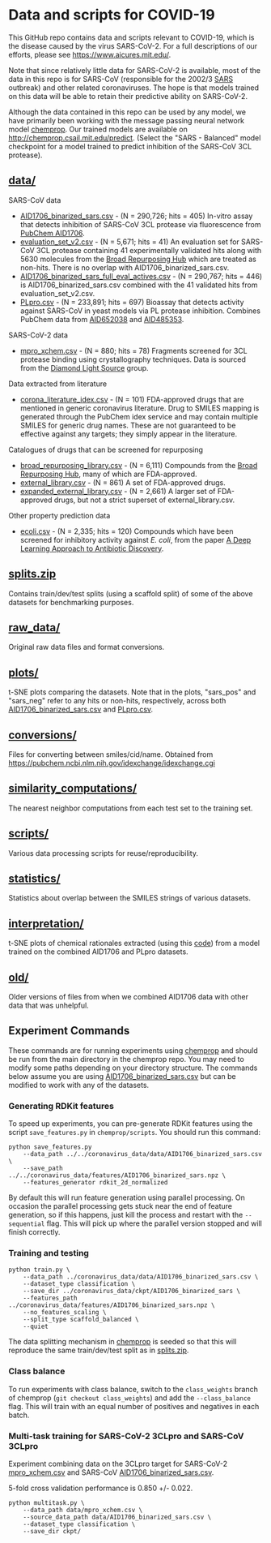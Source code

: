 # Data and scripts for COVID-19

This GitHub repo contains data and scripts relevant to COVID-19, which is the disease caused by the virus SARS-CoV-2. For a full descriptions of our efforts, please see https://www.aicures.mit.edu/.

Note that since relatively little data for SARS-CoV-2 is available, most of the data in this repo is for SARS-CoV (responsible for the 2002/3 [SARS](https://en.wikipedia.org/wiki/Severe_acute_respiratory_syndrome) outbreak) and other related coronaviruses. The hope is that models trained on this data will be able to retain their predictive ability on SARS-CoV-2.

Although the data contained in this repo can be used by any model, we have primarily been working with the message passing neural network model [chemprop](https://github.com/chemprop/chemprop). Our trained models are available on http://chemprop.csail.mit.edu/predict. (Select the "SARS - Balanced" model checkpoint for a model trained to predict inhibition of the SARS-CoV 3CL protease).

## [data/](https://github.com/yangkevin2/coronavirus_data/tree/master/data)

SARS-CoV data
- [AID1706_binarized_sars.csv](https://github.com/yangkevin2/coronavirus_data/blob/master/data/AID1706_binarized_sars.csv) - (N = 290,726; hits = 405) In-vitro assay that detects inhibition of SARS-CoV 3CL protease via fluorescence from [PubChem AID1706](https://pubchem.ncbi.nlm.nih.gov/bioassay/1706).
- [evaluation_set_v2.csv](https://github.com/yangkevin2/coronavirus_data/blob/master/data/evaluation_set_v2.csv) - (N = 5,671; hits = 41) An evaluation set for SARS-CoV 3CL protease containing 41 experimentally validated hits along with 5630 molecules from the [Broad Repurposing Hub](https://www.broadinstitute.org/drug-repurposing-hub) which are treated as non-hits. There is no overlap with AID1706_binarized_sars.csv.
- [AID1706_binarized_sars_full_eval_actives.csv](https://github.com/yangkevin2/coronavirus_data/blob/master/data/AID1706_binarized_sars_full_eval_actives.csv) - (N = 290,767; hits = 446) is AID1706_binarized_sars.csv combined with the 41 validated hits from evaluation_set_v2.csv.
- [PLpro.csv](https://github.com/yangkevin2/coronavirus_data/blob/master/data/PLpro.csv) - (N = 233,891; hits = 697) Bioassay that detects activity against SARS-CoV in yeast models via PL protease inhibition. Combines PubChem data from [AID652038](https://pubchem.ncbi.nlm.nih.gov/bioassay/652038) and [AID485353](https://pubchem.ncbi.nlm.nih.gov/bioassay/485353).

SARS-CoV-2 data
- [​mpro_xchem.csv](https://github.com/yangkevin2/coronavirus_data/blob/master/data/mpro_xchem.csv) - (N = 880; hits = 78) Fragments screened for 3CL protease binding using crystallography techniques. Data is sourced from the [Diamond Light Source](https://www.diamond.ac.uk/covid-19/for-scientists/Main-protease-structure-and-XChem.html) group.

​Data extracted from literature
- [corona_literature_idex.csv](https://github.com/yangkevin2/coronavirus_data/blob/master/data/corona_literature_idex.csv) - (N = 101) FDA-approved drugs that are mentioned in generic coronavirus literature. Drug to SMILES mapping is generated through the PubChem idex service and may contain multiple SMILES for generic drug names. These are not guaranteed to be effective against any targets; they simply appear in the literature.

​Catalogues of drugs that can be screened for repurposing
- [broad_repurposing_library.csv](https://github.com/yangkevin2/coronavirus_data/blob/master/data/broad_repurposing_library.csv) - (N = 6,111) Compounds from the [Broad Repurposing Hub](https://www.broadinstitute.org/drug-repurposing-hub), many of which are FDA-approved.
- [external_library.csv](https://github.com/yangkevin2/coronavirus_data/blob/master/data/external_library.csv) - (N = 861) A set of FDA-approved drugs.
- [expanded_external_library.csv](https://github.com/yangkevin2/coronavirus_data/blob/master/data/expanded_external_library.csv) - (N = 2,661) A larger set of FDA-approved drugs, but not a strict superset of external_library.csv.

Other property prediction data
- [ecoli.csv](https://github.com/yangkevin2/coronavirus_data/blob/master/data/ecoli.csv) - (N = 2,335; hits = 120) Compounds which have been screened for inhibitory activity against *E. coli*, from the paper [A Deep Learning Approach to Antibiotic Discovery](https://www.cell.com/cell/fulltext/S0092-8674(20)30102-1).

## [splits.zip](https://github.com/yangkevin2/coronavirus_data/tree/master/splits.zip)
Contains train/dev/test splits (using a scaffold split) of some of the above datasets for benchmarking purposes.

## [raw_data/](https://github.com/yangkevin2/coronavirus_data/tree/master/raw_data)
Original raw data files and format conversions. 

## [plots/](https://github.com/yangkevin2/coronavirus_data/tree/master/plots)
t-SNE plots comparing the datasets. Note that in the plots, "sars_pos" and "sars_neg" refer to any hits or non-hits, respectively, across both [AID1706_binarized_sars.csv](https://github.com/yangkevin2/coronavirus_data/blob/master/data/AID1706_binarized_sars.csv) and [PLpro.csv](https://github.com/yangkevin2/coronavirus_data/blob/master/data/PLpro.csv).

## [conversions/](https://github.com/yangkevin2/coronavirus_data/tree/master/conversions)
Files for converting between smiles/cid/name. Obtained from https://pubchem.ncbi.nlm.nih.gov/idexchange/idexchange.cgi

## [similarity_computations/](https://github.com/yangkevin2/coronavirus_data/tree/master/similarity_computations)
The nearest neighbor computations from each test set to the training set. 

## [scripts/](https://github.com/yangkevin2/coronavirus_data/tree/master/scripts)
Various data processing scripts for reuse/reproducibility.

## [statistics/](https://github.com/yangkevin2/coronavirus_data/tree/master/statistics)
Statistics about overlap between the SMILES strings of various datasets.

## [interpretation/](https://github.com/yangkevin2/coronavirus_data/tree/master/interpretation)

t-SNE plots of chemical rationales extracted (using this [code](https://github.com/chemprop/chemprop/blob/master/interpret.py)) from a model trained on the combined AID1706 and PLpro datasets.

## [old/](https://github.com/yangkevin2/coronavirus_data/tree/master/old)
Older versions of files from when we combined AID1706 data with other data that was unhelpful. 

## Experiment Commands

These commands are for running experiments using [chemprop](https://github.com/chemprop/chemprop) and should be run from the main directory in the chemprop repo. You may need to modify some paths depending on your directory structure. The commands below assume you are using [AID1706_binarized_sars.csv](https://github.com/yangkevin2/coronavirus_data/blob/master/data/AID1706_binarized_sars.csv) but can be modified to work with any of the datasets.

### Generating RDKit features

To speed up experiments, you can pre-generate RDKit features using the script `save_features.py` in `chemprop/scripts`. You should run this command:

```
python save_features.py
    --data_path ../../coronavirus_data/data/AID1706_binarized_sars.csv \
    --save_path ../../coronavirus_data/features/AID1706_binarized_sars.npz \
    --features_generator rdkit_2d_normalized
```

By default this will run feature generation using parallel processing. On occasion the parallel processing gets stuck near the end of feature generation, so if this happens, just kill the process and restart with the `--sequential` flag. This will pick up where the parallel version stopped and will finish correctly.


### Training and testing

```
python train.py \
    --data_path ../coronavirus_data/data/AID1706_binarized_sars.csv \
    --dataset_type classification \
    --save_dir ../coronavirus_data/ckpt/AID1706_binarized_sars \
    --features_path ../coronavirus_data/features/AID1706_binarized_sars.npz \
    --no_features_scaling \
    --split_type scaffold_balanced \
    --quiet
```

The data splitting mechanism in [chemprop](https://github.com/chemprop/chemprop) is seeded so that this will reproduce the same train/dev/test split as in [splits.zip](https://github.com/yangkevin2/coronavirus_data/blob/master/splits.zip).

### Class balance

To run experiments with class balance, switch to the `class_weights` branch of chemprop (`git checkout class_weights`) and add the `--class_balance` flag. This will train with an equal number of positives and negatives in each batch.

### Multi-task training for SARS-CoV-2 3CLpro and SARS-CoV 3CLpro

Experiment combining data on the 3CLpro target for SARS-CoV-2 [​mpro_xchem.csv](https://github.com/yangkevin2/coronavirus_data/blob/master/data/mpro_xchem.csv) and SARS-CoV [AID1706_binarized_sars.csv](https://github.com/yangkevin2/coronavirus_data/blob/master/data/AID1706_binarized_sars.csv).

5-fold cross validation performance is 0.850 +/- 0.022.

```
python multitask.py \
    --data_path data/mpro_xchem.csv \
    --source_data_path data/AID1706_binarized_sars.csv \
    --dataset_type classification \
    --save_dir ckpt/
```
